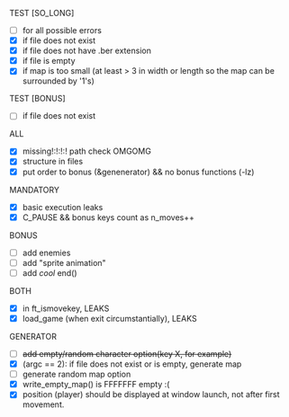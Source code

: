 TEST [SO_LONG]
- [ ] for all possible errors
- [X] if file does not exist
- [x] if file does not have .ber extension
- [x] if file is empty
- [x] if map is too small (at least > 3 in width or length so the map can be surrounded by '1's)

TEST [BONUS]
- [ ] if file does not exist

ALL
- [X] missing!:!:!:! path check OMGOMG
- [X] structure in files
- [X] put order to bonus (&genenerator) && no bonus functions (-lz)

MANDATORY
- [x] basic execution leaks
- [x] C_PAUSE && bonus keys count as n_moves++

BONUS
- [ ] add enemies
- [ ] add "sprite animation"
- [ ] add *cool* end()

BOTH
- [x] in ft_ismovekey, LEAKS
- [x] load_game (when exit circumstantially), LEAKS

GENERATOR
- [ ] ~~add empty/random character option(key X, for example)~~
- [x] (argc == 2): if file does not exist or is empty, generate map
- [ ] generate random map option
- [x] write_empty_map() is FFFFFFF empty :(
- [x] position (player) should be displayed at window launch, not after first movement. 